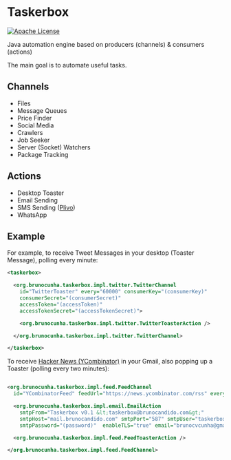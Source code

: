 Taskerbox
========

[![Apache License](http://img.shields.io/badge/license-ASL-blue.svg)](https://github.com/brunocvcunha/inutils4j/blob/master/LICENSE)

Java automation engine based on producers (channels) &amp; consumers (actions)

The main goal is to automate useful tasks.

Channels
--------
- Files
- Message Queues
- Price Finder
- Social Media
- Crawlers
- Job Seeker
- Server (Socket) Watchers
- Package Tracking

Actions
--------
- Desktop Toaster
- Email Sending
- SMS Sending ([Plivo](https://www.plivo.com/))
- WhatsApp


Example
--------

For example, to receive Tweet Messages in your desktop (Toaster Message), polling every minute:
```xml
<taskerbox>

  <org.brunocunha.taskerbox.impl.twitter.TwitterChannel
    id="TwitterToaster" every="60000" consumerKey="(consumerKey)"
    consumerSecret="(consumerSecret)"
    accessToken="(accessToken)"
    accessTokenSecret="(accessTokenSecret)">

    <org.brunocunha.taskerbox.impl.twitter.TwitterToasterAction />

  </org.brunocunha.taskerbox.impl.twitter.TwitterChannel>

</taskerbox>

```

To receive [Hacker News (YCombinator)](https://news.ycombinator.com/) in your Gmail, also popping up a Toaster (polling every two minutes):
```xml

<org.brunocunha.taskerbox.impl.feed.FeedChannel
  id="YCombinatorFeed" feedUrl="https://news.ycombinator.com/rss" every="120000">

  <org.brunocunha.taskerbox.impl.email.EmailAction
    smtpFrom="Taskerbox v0.1 &lt;taskerbox@brunocandido.com&gt;"
    smtpHost="mail.brunocandido.com" smtpPort="587" smtpUser="taskerbox@brunocandido.com"
    smtpPassword="(password)"  enableTLS="true" email="brunocvcunha@gmail.com" />

  <org.brunocunha.taskerbox.impl.feed.FeedToasterAction />

</org.brunocunha.taskerbox.impl.feed.FeedChannel>

```
